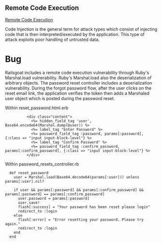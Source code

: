 ## Remote Code Execution

[Remote Code Execution](https://www.owasp.org/index.php/Code_Injection)

Code Injection is the general term for attack types which consist of injecting code that is then interpreted/executed by the application. This type of attack exploits poor handling of untrusted data. 

# Bug

Railsgoat includes a remote code execution vulnerability through Ruby's Marshal.load vulnerability. Ruby's Marshal.load also the deserialization of arbitrary objects. The password reset controller includes a deserialization vulnerability. During the forgot password flow, after the user clicks on the reset email link, the application verifies the token then adds a Marshaled user object which is posted during the password reset. 

Within reset_password.html.erb
```
          <div class="content">
            <%= hidden_field_tag 'user', Base64.encode64(Marshal.dump(@user)) %>
            <%= label_tag "Enter Password" %>
            <%= password_field_tag :password, params[:password], {:class => "input input-block-level"} %>
            <%= label_tag "Confirm Password" %>
            <%= password_field_tag :confirm_password, params[:confirm_password], {:class => "input input-block-level"} %>
          </div>
```
Within password_resets_controller.rb
```
  def reset_password
    user = Marshal.load(Base64.decode64(params[:user])) unless params[:user].nil?

    if user && params[:password] && params[:confirm_password] && params[:password] == params[:confirm_password]
      user.password = params[:password]
      user.save!
      flash[:success] = "Your password has been reset please login"
      redirect_to :login
    else
      flash[:error] = "Error resetting your password. Please try again."
      redirect_to :login
    end
  end
```
